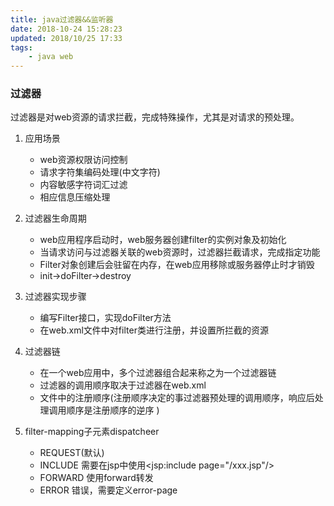 ```yaml
---
title: java过滤器&&监听器
date: 2018-10-24 15:28:23
updated: 2018/10/25 17:33
tags:
    - java web
---
```

### 过滤器
过滤器是对web资源的请求拦截，完成特殊操作，尤其是对请求的预处理。
1. 应用场景
    - web资源权限访问控制
    - 请求字符集编码处理(中文字符)
    - 内容敏感字符词汇过滤
    - 相应信息压缩处理 

1. 过滤器生命周期
    - web应用程序启动时，web服务器创建filter的实例对象及初始化
    - 当请求访问与过滤器关联的web资源时，过滤器拦截请求，完成指定功能
    - Filter对象创建后会驻留在内存，在web应用移除或服务器停止时才销毁
    - init->doFilter->destroy

1. 过滤器实现步骤
    - 编写Filter接口，实现doFilter方法
    - 在web.xml文件中对filter类进行注册，并设置所拦截的资源

1. 过滤器链
    - 在一个web应用中，多个过滤器组合起来称之为一个过滤器链
    - 过滤器的调用顺序取决于过滤器在web.xml
    - 文件中的注册顺序(注册顺序决定的事过滤器预处理的调用顺序，响应后处理调用顺序是注册顺序的逆序  )

1. filter-mapping子元素dispatcheer
    - REQUEST(默认)
    - INCLUDE 需要在jsp中使用<jsp:include page="/xxx.jsp"/>
    - FORWARD 使用forward转发
    - ERROR 错误，需要定义error-page
